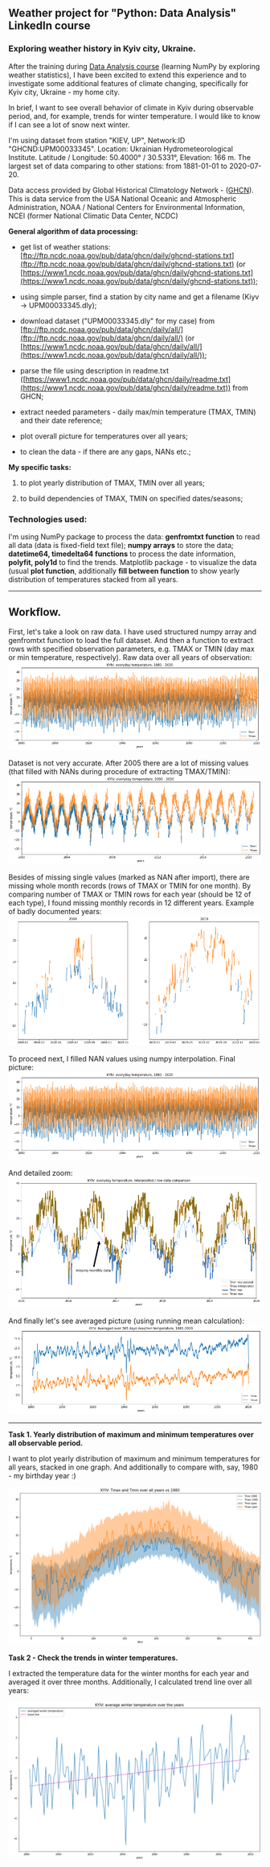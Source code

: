 ## Weather project for "Python: Data Analysis" LinkedIn course

### Exploring weather history in Kyiv city, Ukraine.

After the training during [Data Analysis course](https://www.linkedin.com/learning/python-data-analysis-2015) (learning NumPy by exploring weather statistics), I have been excited to extend this experience and to investigate some additional features of climate changing, specifically for Kyiv city, Ukraine - my home city.

In brief, I want to see overall behavior of climate in Kyiv during observable period, and, for example, trends for winter temperature. I would like to know if I can see a lot of snow next winter.     

I'm using dataset from station "KIEV, UP", Network:ID "GHCND:UPM00033345". Location: Ukrainian Hydrometeorological Institute. Latitude / Longitude: 50.4000° / 30.5331°, Elevation: 166 m. The largest set of data comparing to other stations: from 1881-01-01 to 2020-07-20.

Data access provided by Global Historical Climatology Network - ([GHCN](https://www.ncdc.noaa.gov/data-access/land-based-station-data/land-based-datasets/global-historical-climatology-network-ghcn)). This is data service from the USA National Oceanic and Atmospheric Administration, NOAA / National Centers for Environmental Information, NCEI (former National Climatic Data Center, NCDC)

__General algorithm of data processing:__

- get list of weather stations: [ftp://ftp.ncdc.noaa.gov/pub/data/ghcn/daily/ghcnd-stations.txt](ftp://ftp.ncdc.noaa.gov/pub/data/ghcn/daily/ghcnd-stations.txt) (or [https://www1.ncdc.noaa.gov/pub/data/ghcn/daily/ghcnd-stations.txt](https://www1.ncdc.noaa.gov/pub/data/ghcn/daily/ghcnd-stations.txt));

- using simple parser, find a station by city name and get a filename (Kiyv -> UPM00033345.dly);
 
- download dataset ("UPM00033345.dly" for my case) from [ftp://ftp.ncdc.noaa.gov/pub/data/ghcn/daily/all/](ftp://ftp.ncdc.noaa.gov/pub/data/ghcn/daily/all/) (or [https://www1.ncdc.noaa.gov/pub/data/ghcn/daily/all/](https://www1.ncdc.noaa.gov/pub/data/ghcn/daily/all/));

- parse the file using description in readme.txt ([https://www1.ncdc.noaa.gov/pub/data/ghcn/daily/readme.txt](https://www1.ncdc.noaa.gov/pub/data/ghcn/daily/readme.txt)) from GHCN;

- extract needed parameters - daily max/min temperature (TMAX, TMIN) and their date reference;

- plot overall picture for temperatures over all years;

- to clean the data - if there are any gaps, NANs etc.;

__My specific tasks:__

1. to plot yearly distribution of TMAX, TMIN over all years; 

2. to build dependencies of TMAX, TMIN on specified dates/seasons;

### Technologies used:

I'm using NumPy package to process the data: __genfromtxt function__ to read all data (data is fixed-field text file); __numpy arrays__ to store the data; __datetime64, timedelta64 functions__ to process the date information, __polyfit, poly1d__ to find the trends. Matplotlib package - to visualize the data (usual __plot function__, additionally __fill between function__ to show yearly distribution of temperatures stacked from all years.

***

## Workflow.

First, let's take a look on raw data. I have used structured numpy array and genfromtxt function to load the  full dataset. And then a function to extract rows with specified observation parameters, e.g. TMAX or TMIN (day max or min temperature, respectively). Raw data over all years of observation:
![Output figure](https://github.com/andr-nau/weather_history/blob/master/raw_day_temp.png "Raw dataset")

Dataset is not very accurate. After 2005 there are a lot of missing values (that filled with NANs during procedure of extracting TMAX/TMIN):
![Output figure](https://github.com/andr-nau/weather_history/blob/master/raw_day_temp_2000.png "Raw dataset")

Besides of missing single values (marked as NAN after import), there are missing whole month records (rows of TMAX or TMIN for one month). By comparing number of TMAX or TMIN rows for each year (should be 12 of each type), I found missing monthly records in 12 different years. Example of badly documented years:
![Output figure](https://github.com/andr-nau/weather_history/blob/master/Bad_years.png "Bad years")

To proceed next, I filled NAN values using numpy interpolation. Final picture:
![Output figure](https://github.com/andr-nau/weather_history/blob/master/filled_day_temp.png "Filled NANs")

And detailed zoom:
![Output figure](https://github.com/andr-nau/weather_history/blob/master/interpolation_compare_raw.png "Filled NANs")

And finally let's see averaged picture (using running mean calculation):
![Output figure](https://github.com/andr-nau/weather_history/blob/master/averaged_filled_day_temp.png "Averaging over 365 days")

***

__Task 1. Yearly distribution of maximum and minimum temperatures over all observable period.__

I want to plot yearly distribution of maximum and minimum temperatures for all years, stacked in one graph. And additionally to compare with, say, 1980 -  my birthday year :)


![Output figure](https://github.com/andr-nau/weather_history/blob/master/Fig1.png "KYIV data")


__Task 2 - Check the trends in winter temperatures.__
 
I extracted the temperature data for the winter months for each year and averaged it over three months. Additionally, I calculated trend line over all years:

![Output figure](https://github.com/andr-nau/weather_history/blob/master/Fig2.png "Winter averaged temperatures")
